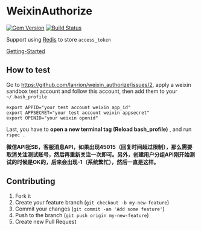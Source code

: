 # WeixinAuthorize

[![Gem Version](https://badge.fury.io/rb/weixin_authorize.png)](http://badge.fury.io/rb/weixin_authorize)
[![Build Status](https://secure.travis-ci.org/lanrion/weixin_authorize.png?branch=master)](http://travis-ci.org/lanrion/weixin_authorize)

Support using [Redis](http://redis.io) to store `access_token`

[Getting-Started](https://github.com/lanrion/weixin_authorize/wiki/Getting-Started)

## How to test

Go to https://github.com/lanrion/weixin_authorize/issues/2, apply a weixin sandbox test account and follow this account, then add them to your `~/.bash_profile`

```
export APPID="your test account weixin app_id"
export APPSECRET="your test account weixin appsecret"
export OPENID="your weixin openid"
```
Last, you have to **open a new terminal tag (Reload bash_profile)** , and run `rspec .`

**微信API挺SB，客服消息API，如果出现45015（回复时间超过限制），那么需要取消关注测试账号，然后再重新关注一次即可。另外，创建用户分组API刚开始测试的时候是OK的，后来会出现-1（系统繁忙），然后一直是这样。**

## Contributing

1. Fork it
2. Create your feature branch (`git checkout -b my-new-feature`)
3. Commit your changes (`git commit -am 'Add some feature'`)
4. Push to the branch (`git push origin my-new-feature`)
5. Create new Pull Request
